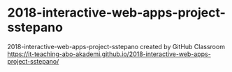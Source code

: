 # 2018-interactive-web-apps-project-sstepano
2018-interactive-web-apps-project-sstepano created by GitHub Classroom
https://it-teaching-abo-akademi.github.io/2018-interactive-web-apps-project-sstepano/
